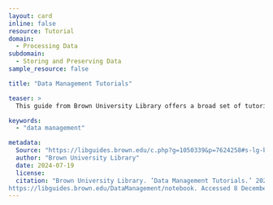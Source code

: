 ```yaml
---
layout: card
inline: false
resource: Tutorial
domain:
  - Processing Data
subdomain:
  - Storing and Preserving Data
sample_resource: false

title: "Data Management Tutorials"

teaser: >
  This guide from Brown University Library offers a broad set of tutorials to assist naming and organizing files; storing, backing up, and versioning data; and documenting methods and describing data. On this website, you will also find links to a useful video series for data management from the University of Minnesota.

keywords:
  - "data management"

metadata:
  Source: "https://libguides.brown.edu/c.php?g=1050339&p=7624258#s-lg-box-24213592"
  author: "Brown University Library"
  date: 2024-07-19
  license: 
  citation: "Brown University Library. ’Data Management Tutorials.’ 2024.
https://libguides.brown.edu/DataManagement/notebook. Accessed 8 December 2024."
---
```

